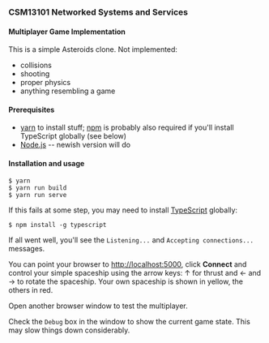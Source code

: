 ### CSM13101 Networked Systems and Services
#### Multiplayer Game Implementation

This is a simple Asteroids clone. Not implemented: 

* collisions
* shooting
* proper physics
* anything resembling a game

#### Prerequisites

* [yarn](https://yarnpkg.com) to install stuff; [npm](https://npmjs.org) is probably also required if you'll install TypeScript globally (see below)
* [Node.js](http://nodejs.org) -- newish version will do

#### Installation and usage


```
$ yarn
$ yarn run build
$ yarn run serve
```

If this fails at some step, you may need to install [TypeScript](https://www.typescriptlang.org/) globally: 
```
$ npm install -g typescript
```

If all went well, you'll see the `Listening...` and `Accepting connections...` messages. 

You can point your browser to [http://localhost:5000](http://localhost:5000), click **Connect** and control your simple spaceship using the arrow keys: &uarr; for thrust and &larr; and &rarr; to rotate the spaceship. Your own spaceship is shown in yellow, the others in red.

Open another browser window to test the multiplayer.

Check the `Debug` box in the window to show the current game state. This may slow things down considerably.